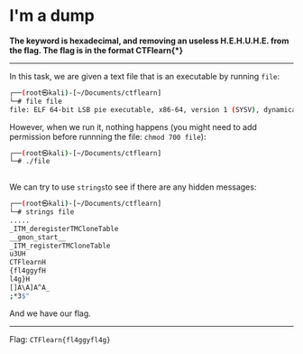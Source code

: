 # I'm a dump

**The keyword is hexadecimal, and removing an useless H.E.H.U.H.E. from the flag. The flag is in the format CTFlearn{*}**

---

In this task, we are given a text file that is an executable by running `file`:

```bash
┌──(root㉿kali)-[~/Documents/ctflearn]
└─# file file                        
file: ELF 64-bit LSB pie executable, x86-64, version 1 (SYSV), dynamically linked, interpreter /lib64/ld-linux-x86-64.so.2, BuildID[sha1]=672d1ab79b5c1f063344be7b8edbda2219d8991d, for GNU/Linux 3.2.0, not stripped
```

However, when we run it, nothing happens (you might need to add permission before runnning the file: `chmod 700 file`):

```bash
┌──(root㉿kali)-[~/Documents/ctflearn]
└─# ./file
                                      
```

We can try to use `strings`to see if there are any hidden messages:

```bash
┌──(root㉿kali)-[~/Documents/ctflearn]
└─# strings file         
.....
_ITM_deregisterTMCloneTable
__gmon_start__
_ITM_registerTMCloneTable
u3UH
CTFlearnH
{fl4ggyfH
l4g}H
[]A\A]A^A_
;*3$"

```

And we have our flag.

---

Flag: `CTFlearn{fl4ggyfl4g}`
